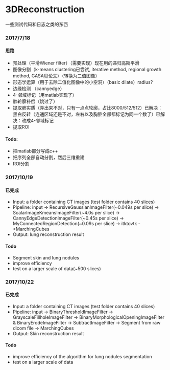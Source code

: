 ﻿# 3DReconstruction
一些测试代码和日志之类的东西

### 2017/7/18
#### 思路
* 预处理（平滑Wiener filter）（需要实现）现在用的递归高斯平滑
* 图像分割（k-means clustering已尝试, iterative method, regional growth method, GASA见论文）（转换为二值图像）
* 形态学运算（用于去除二值化图像中的小空洞）（basic dilate）radius?
* 边缘检测 （cannyedge）
* 4-邻域标记（用matlab实现了）
* 肺轮廓补偿（跳过了）
* 提取肺实质（弄出来不对，只有一点点轮廓，占比8000/512/512）已解决：黑白反转（连通区域还是不对，左右以及胸腔全部都标记为同一个数了）已解决：改成4-邻域标记
* 提取ROI

#### Todo:
* 把matlab部分写成c++
* 把序列全部自动分割，然后三维重建
* ROI分割

### 2017/10/19
#### 已完成
* Input: a folder containing CT images (test folder contains 40 slices)
* Pipeline: input -> RecursiveGaussianImageFilter(~0.049s per slice) -> ScalarImageKmeansImageFilter(~4.0s per slice) -> CannyEdgeDetectionImageFilter(~0.45s per slice) -> MyConnectedRegionDetection(~0.09s per slice) -> itktovtk ->MarchingCubes
* Output: lung reconstruction result
#### Todo
* Segment skin and lung nodules
* improve efficiency
* test on a larger scale of data(~500 slices)

### 2017/10/22
#### 已完成
* Input: a folder containing CT images (test folder contains 40 slices)
* Pipeline: input -> BinaryThresholdImageFilter -> GrayscaleFillholeImageFilter -> BinaryMorphologicalOpeningImageFilter & BinaryErodeImageFilter -> SubtractImageFilter -> Segment from raw dicom file -> MarchingCubes
* Output: Skin reconstruction result
#### Todo
* improve efficiency of the algorithm for lung nodules segmentation
* test on a larger scale of data



